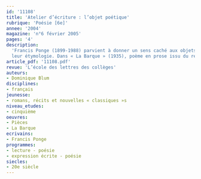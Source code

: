 ```yaml
---
id: '11108'
title: 'Atelier d’écriture : l’objet poétique'
rubrique: 'Poésie [6e]'
annee: '2004'
magazine: 'n°6 février 2005'
pages: '4'
description: 
  'Francis Ponge (1899-1988) parvient à donner un sens caché aux objets les plus familiers, grâce à une réflexion sur le langage et à la révélation de l’arrière-plan des mots par des variations sur
  leur étymologie. Dans « La Barque » (1935), poème en prose issu du recueil « Pièces », Ponge évoque, à travers les images décrivant une barque, la vie des hommes. Les élèves de l’auteur de cet article ont été inspirés par ce texte et ont écrit à leur tour des poèmes à la manière de l’auteur de « La Rage de l’expression »…'
article_pdf: '11108.pdf'
revue: 'L’école des lettres des collèges'
auteurs:
- Dominique Blum
disciplines:
- français
jeunesse:
- romans, récits et nouvelles « classiques »s
niveau_etudes:
- cinquième
oeuvres:
- Pièces
- La Barque
ecrivains:
- Francis Ponge
programmes:
- lecture - poésie
- expression écrite - poésie
siecles:
- 20e siècle
---
```

